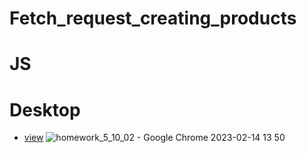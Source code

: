 # Fetch_request_creating_products

# JS

# Desktop

- [view](https://alexdolz.github.io/Fetch_request_creating_products-JS/)
  ![homework_5_10_02 - Google Chrome 2023-02-14 13 50](https://user-images.githubusercontent.com/108806800/218745323-6bb9e7f2-fee7-486c-9fe2-b4238b1432f2.png)
